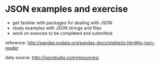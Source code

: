 # JSON examples and exercise
- get familiar with packages for dealing with JSON
- study examples with JSON strings and files
- work on exercise to be completed and submitted 

 
 
reference: http://pandas.pydata.org/pandas-docs/stable/io.html#io-json-reader

data source: http://jsonstudio.com/resources/
